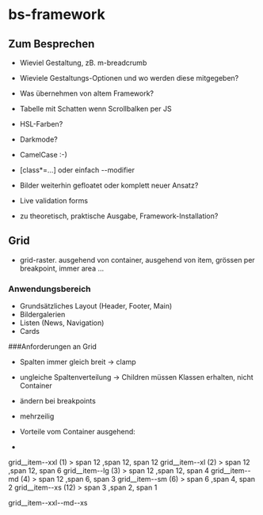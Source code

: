 # bs-framework
## Zum Besprechen
* Wieviel Gestaltung, zB. m-breadcrumb
* Wieviele Gestaltungs-Optionen und wo werden diese mitgegeben?
* Was übernehmen von altem Framework?
* Tabelle mit Schatten wenn Scrollbalken per JS
* HSL-Farben?
* Darkmode?
* CamelCase :-) 
* [class*=…] oder einfach --modifier

* Bilder weiterhin gefloatet oder komplett neuer Ansatz?
* Live validation forms
* zu theoretisch, praktische Ausgabe, Framework-Installation? 

## Grid
* grid-raster. ausgehend von container, ausgehend von item, grössen per breakpoint, immer area …

### Anwendungsbereich
* Grundsätzliches Layout (Header, Footer, Main)
* Bildergalerien
* Listen (News, Navigation)
* Cards


###Anforderungen an Grid
* Spalten immer gleich breit -> clamp
* ungleiche Spaltenverteilung -> Children müssen Klassen erhalten, nicht Container
* ändern bei breakpoints
* mehrzeilig




 * Vorteile vom Container ausgehend:
  * 


grid__item--xxl (1) > span 12 ,span 12, span 12
grid__item--xl (2) > span 12 ,span 12, span 6
grid__item--lg (3) > span 12 ,span 12, span 4
grid__item--md (4) > span 12 ,span 6, span 3
grid__item--sm (6) > span 6 ,span 4, span 2
grid__item--xs (12) > span 3 ,span 2, span 1




grid__item--xxl--md--xs